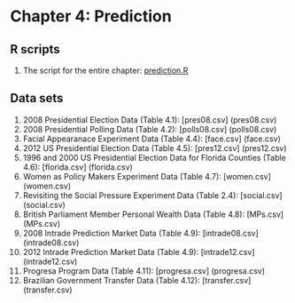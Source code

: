 # Chapter 4: Prediction

## R scripts
1. The script for the entire chapter: [prediction.R](prediction.R)

## Data sets
1. 2008 Presidential Election Data (Table 4.1): [pres08.csv] (pres08.csv)
2. 2008 Presidential Polling Data (Table 4.2): [polls08.csv] (polls08.csv)
3. Facial Appearanace Experiment Data (Table 4.4): [face.csv] (face.csv)
4. 2012 US Presidential Election Data (Table 4.5): [pres12.csv] (pres12.csv)
5. 1996 and 2000 US Presidential Election Data for Florida Counties (Table 4.6): [florida.csv] (florida.csv)
6. Women as Policy Makers Experiment Data (Table 4.7): [women.csv] (women.csv)
7. Revisiting the Social Pressure Experiment Data (Table 2.4): [social.csv] (social.csv)
8. British Parliament Member Personal Wealth Data (Table 4.8): [MPs.csv] (MPs.csv)
9. 2008 Intrade Prediction Market Data (Table 4.9): [intrade08.csv] (intrade08.csv)
10. 2012 Intrade Prediction Market Data (Table 4.9): [intrade12.csv] (intrade12.csv)
11. Progresa Program Data (Table 4.11): [progresa.csv] (progresa.csv)
12. Brazilian Government Transfer Data (Table 4.12): [transfer.csv] (transfer.csv) 